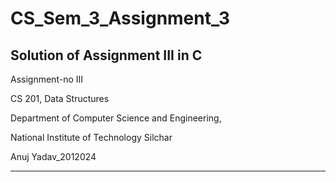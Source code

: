 # CS_Sem_3_Assignment_3
Solution of Assignment III in C
---
Assignment-no III

CS 201, Data Structures

Department of Computer Science and Engineering,

National Institute of Technology Silchar

Anuj Yadav_2012024

---


